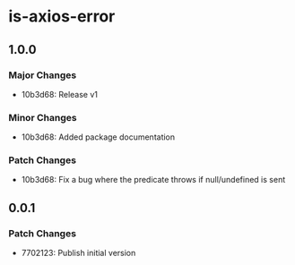 # is-axios-error

## 1.0.0

### Major Changes

- 10b3d68: Release v1

### Minor Changes

- 10b3d68: Added package documentation

### Patch Changes

- 10b3d68: Fix a bug where the predicate throws if null/undefined is sent

## 0.0.1

### Patch Changes

- 7702123: Publish initial version
